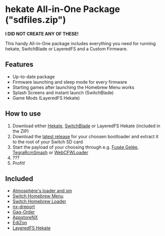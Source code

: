 hekate All-in-One Package ("sdfiles.zip")
===========================
**I DID NOT CREATE ANY OF THESE!**

This handy All-in-One package includes everything you need for running hekate, SwitchBlade or LayeredFS and a Custom Firmware.

## Features
* Up-to-date package
* Firmware launching and sleep mode for every firmware
* Starting games after launching the Homebrew Menu works
* Splash Screens and instant launch (SwitchBlade)
* Game Mods (LayeredFS Hekate)

## How to use
1. Download either [Hekate](https://github.com/CTCaer/hekate/releases), [SwitchBlade](https://github.com/StevenMattera/SwitchBlade/) or LayeredFS Hekate (included in the ZIP)
2. Download the [latest release](https://github.com/tumGER/SDFilesSwitch/releases) for your choosen bootloader and extract it to the root of your Switch SD card
3. Start the payload of your choosing through e.g. [Fusée Gelée](https://github.com/reswitched/fusee-launcher), [TegraRcmSmash](https://switchtools.sshnuke.net/) or [WebCFWLoader](https://elijahzawesome.github.io/web-cfw-loader/)
4. ???
5. Profit!

## Included
* [Atmosphère's loader and sm](https://github.com/Atmosphere-NX/Atmosphere)
* [Switch Homebrew Menu](https://github.com/switchbrew/nx-hbmenu)
* [Switch Homebrew Loader](https://github.com/switchbrew/nx-hbloader)
* [nx-dreport](https://github.com/Thog/nx-dreport)
* [Gag-Order](https://github.com/Adubbz/Gag-Order)
* [AppstoreNX](https://github.com/vgmoose/appstorenx)
* [EdiZon](https://github.com/thomasnet-mc/EdiZon)
* [LayeredFS Hekate](https://github.com/TheDgtl/hekate/tree/fusee_patch)